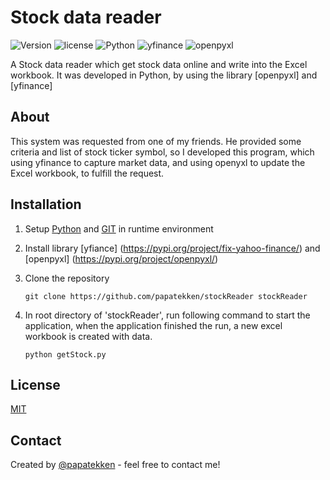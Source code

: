 # Stock data reader

![Version](https://img.shields.io/badge/version-1.0-orange)
![license](https://img.shields.io/github/license/papatekken/stockReader)
![Python](https://img.shields.io/badge/Python-3.7.0-blue)
![yfinance](https://img.shields.io/badge/yfinance-0.1.54-blue)
![openpyxl](https://img.shields.io/badge/openpyxl-4.16.1-blue)


A Stock data reader which get stock data online and write into the Excel workbook. It was developed in Python, by using the library [openpyxl] and [yfinance]


## About

This system was requested from one of my friends. He provided some criteria and list of stock ticker symbol, so I developed this program, which using yfinance to capture market data, and using openyxl to update the Excel workbook, to fulfill the request.


## Installation

1. Setup [Python](https://www.python.org/) and [GIT](https://git-scm.com/) in runtime environment

2. Install library [yfiance] (https://pypi.org/project/fix-yahoo-finance/) and  [openpyxl] (https://pypi.org/project/openpyxl/)

3. Clone the repository 
    ```
    git clone https://github.com/papatekken/stockReader stockReader
    ```



5. In root directory of 'stockReader', run following command to start the application, when the application finished the run, a new excel workbook is created with data.
	```
	python getStock.py
	```

## License
[MIT](https://github.com/papatekken/StockReader/blob/main/LICENSE)

## Contact
Created by [@papatekken](papatekken@gmail.com) - feel free to contact me!
